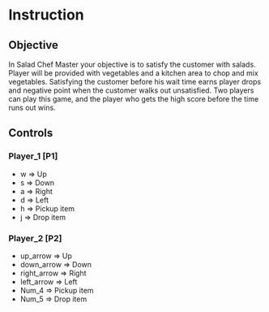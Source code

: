 # Instruction

## Objective

 In Salad Chef Master your objective is to satisfy the customer with salads.
 Player will be provided with vegetables and a kitchen area to chop and mix vegetables.
 Satisfying the customer before his wait time earns player drops and negative point when the customer walks out unsatisfied.
Two players can play this game, and the player who gets the high score before the time runs out wins.  

## Controls
### Player_1 [P1]
- w => Up
- s => Down
- a => Right
- d => Left
- h => Pickup item
- j => Drop item
### Player_2 [P2]
- up_arrow => Up
- down_arrow => Down
- right_arrow => Right
- left_arrow => Left
- Num_4 => Pickup item
- Num_5 => Drop item
